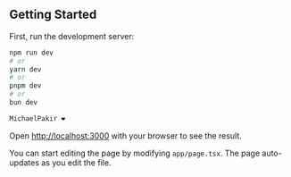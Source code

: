 ## Getting Started

First, run the development server:

```bash
npm run dev
# or
yarn dev
# or
pnpm dev
# or
bun dev

MichaelPakir ❤
```

Open [http://localhost:3000](http://localhost:3000) with your browser to see the result.

You can start editing the page by modifying `app/page.tsx`. The page auto-updates as you edit the file.